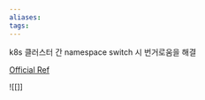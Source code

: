 ```yaml
---
aliases: 
tags:
---
```

k8s 클러스터 간 namespace switch 시 번거로움을 해결 

[Official Ref](https://github.com/ahmetb/kubectx)



![[]]

